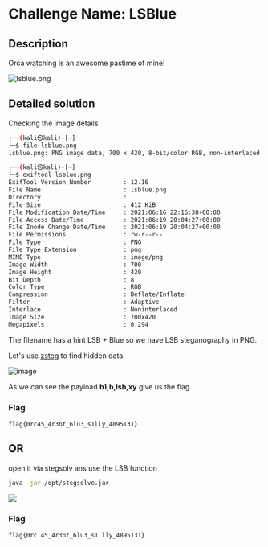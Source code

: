 # Challenge Name: LSBlue

## Description

Orca watching is an awesome pastime of mine!

![lsblue.png](https://i.imgur.com/L279E4R.png)

## Detailed solution

Checking the image details 
```bash
┌──(kali㉿kali)-[~]
└─$ file lsblue.png
lsblue.png: PNG image data, 700 x 420, 8-bit/color RGB, non-interlaced
```
```bash
┌──(kali㉿kali)-[~]
└─$ exiftool lsblue.png
ExifTool Version Number         : 12.16
File Name                       : lsblue.png
Directory                       : .
File Size                       : 412 KiB
File Modification Date/Time     : 2021:06:16 22:16:38+00:00
File Access Date/Time           : 2021:06:19 20:04:27+00:00
File Inode Change Date/Time     : 2021:06:19 20:04:27+00:00
File Permissions                : rw-r--r--
File Type                       : PNG
File Type Extension             : png
MIME Type                       : image/png
Image Width                     : 700
Image Height                    : 420
Bit Depth                       : 8
Color Type                      : RGB
Compression                     : Deflate/Inflate
Filter                          : Adaptive
Interlace                       : Noninterlaced
Image Size                      : 700x420
Megapixels                      : 0.294
``` 

The filename has a hint LSB + Blue so we have LSB steganography in PNG. 
  
Let's use [zsteg](https://github.com/zed-0xff/zsteg) to find hidden data 

![image](https://i.imgur.com/yL8wUtK.png)

As we can see the payload **b1,b,lsb,xy** give us the flag  

### Flag

```
flag{0rc45_4r3nt_6lu3_s1lly_4895131}
```

## OR

open it via stegsolv ans use the LSB function
```bash
java -jar /opt/stegsolve.jar
```
![](https://i.imgur.com/TKZtfKM.png)


### Flag
```
flag{0rc 45_4r3nt_6lu3_s1 lly_4895131}
```